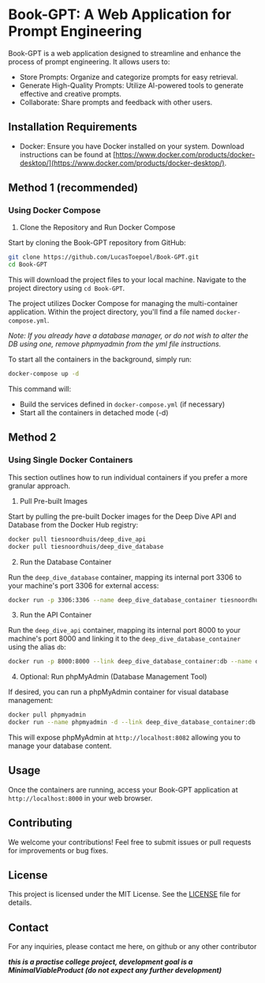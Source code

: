 
# Book-GPT: A Web Application for Prompt Engineering

Book-GPT is a web application designed to streamline and enhance the process of prompt engineering. It allows users to:

- Store Prompts: Organize and categorize prompts for easy retrieval.
- Generate High-Quality Prompts: Utilize AI-powered tools to generate effective and creative prompts.
- Collaborate: Share prompts and feedback with other users.

## Installation Requirements

- Docker: Ensure you have Docker installed on your system. Download instructions can be found at [https://www.docker.com/products/docker-desktop/](https://www.docker.com/products/docker-desktop/).

## Method 1 (recommended)

### Using Docker Compose

1. Clone the Repository and Run Docker Compose

Start by cloning the Book-GPT repository from GitHub:

```bash
git clone https://github.com/LucasToepoel/Book-GPT.git
cd Book-GPT
```

This will download the project files to your local machine. Navigate to the project directory using `cd Book-GPT`.

The project utilizes Docker Compose for managing the multi-container application. Within the project directory, you'll find a file named `docker-compose.yml`.

_Note: If you already have a database manager, or do not wish to alter the DB using one, remove phpmyadmin from the yml file instructions._

To start all the containers in the background, simply run:

```bash
docker-compose up -d
```

This command will:

- Build the services defined in `docker-compose.yml` (if necessary)
- Start all the containers in detached mode (-d)

## Method 2

### Using Single Docker Containers

This section outlines how to run individual containers if you prefer a more granular approach.

1. Pull Pre-built Images

Start by pulling the pre-built Docker images for the Deep Dive API and Database from the Docker Hub registry:

```bash
docker pull tiesnoordhuis/deep_dive_api
docker pull tiesnoordhuis/deep_dive_database
```

2. Run the Database Container

Run the `deep_dive_database` container, mapping its internal port 3306 to your machine's port 3306 for external access:

```bash
docker run -p 3306:3306 --name deep_dive_database_container tiesnoordhuis/deep_dive_database
```

3. Run the API Container

Run the `deep_dive_api` container, mapping its internal port 8000 to your machine's port 8000 and linking it to the `deep_dive_database_container` using the alias `db`:

```bash
docker run -p 8000:8000 --link deep_dive_database_container:db --name deep_dive_api_container tiesnoordhuis/deep_dive_api
```

4. Optional: Run phpMyAdmin (Database Management Tool)

If desired, you can run a phpMyAdmin container for visual database management:

```bash
docker pull phpmyadmin
docker run --name phpmyadmin -d --link deep_dive_database_container:db -p 8082:80 phpmyadmin
```

This will expose phpMyAdmin at `http://localhost:8082` allowing you to manage your database content.

## Usage

Once the containers are running, access your Book-GPT application at `http://localhost:8000` in your web browser.

## Contributing

We welcome your contributions! Feel free to submit issues or pull requests for improvements or bug fixes.

## License

This project is licensed under the MIT License. See the [LICENSE](LICENSE) file for details.

## Contact

For any inquiries, please contact me here, on github or any other contributor

***this is a practise college project, development goal is a MinimalViableProduct (do not expect any further development)***
